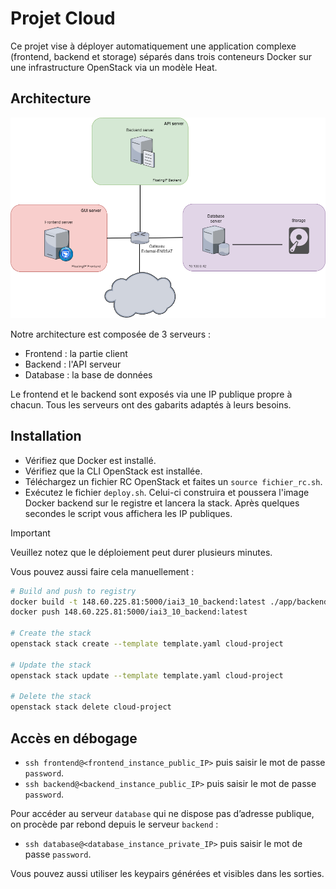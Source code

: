 # Projet Cloud

Ce projet vise à déployer automatiquement une application complexe (frontend, backend et storage) séparés dans trois conteneurs Docker sur une infrastructure OpenStack via un modèle Heat.

## Architecture

![Architecture](architecture.png)

Notre architecture est composée de 3 serveurs :
- Frontend : la partie client
- Backend : l'API serveur
- Database : la base de données

Le frontend et le backend sont exposés via une IP publique propre à chacun. Tous les serveurs ont des gabarits adaptés à leurs besoins.

## Installation

- Vérifiez que Docker est installé.
- Vérifiez que la CLI OpenStack est installée.
- Téléchargez un fichier RC OpenStack et faites un `source fichier_rc.sh`.
- Exécutez le fichier `deploy.sh`. Celui-ci construira et poussera l'image Docker backend sur le registre et lancera la stack. Après quelques secondes le script vous affichera les IP publiques.

> [!IMPORTANT]  
> Veuillez notez que le déploiement peut durer plusieurs minutes.

Vous pouvez aussi faire cela manuellement :

```bash
# Build and push to registry
docker build -t 148.60.225.81:5000/iai3_10_backend:latest ./app/backend
docker push 148.60.225.81:5000/iai3_10_backend:latest

# Create the stack
openstack stack create --template template.yaml cloud-project

# Update the stack
openstack stack update --template template.yaml cloud-project

# Delete the stack
openstack stack delete cloud-project
```

## Accès en débogage

* `ssh frontend@<frontend_instance_public_IP>` puis saisir le mot de passe `password`.
* `ssh backend@<backend_instance_public_IP>` puis saisir le mot de passe `password`.

Pour accéder au serveur `database` qui ne dispose pas d’adresse publique, on procède par rebond depuis le serveur `backend` :

* `ssh database@<database_instance_private_IP>` puis saisir le mot de passe `password`.

Vous pouvez aussi utiliser les keypairs générées et visibles dans les sorties.
